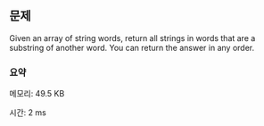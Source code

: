 ## 문제

Given an array of string words, return all strings in words that are a substring of another word. You can return the answer in any order.

### 요약

메모리: 49.5 KB

시간: 2 ms
